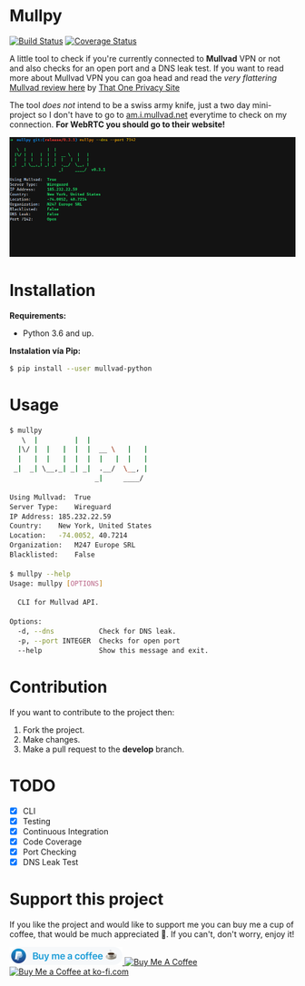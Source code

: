 # Mullpy
[![Build Status](https://travis-ci.org/franccesco/mullpy.svg?branch=master)](https://travis-ci.org/franccesco/mullpy) [![Coverage Status](https://coveralls.io/repos/github/franccesco/mullpy/badge.svg?branch=develop)](https://coveralls.io/github/franccesco/mullpy?branch=develop)

A little tool to check if you're currently connected to **Mullvad** VPN or not and also checks for an open port and a DNS leak test. If you want to read more about Mullvad VPN you can goa head and read the _very flattering_ [Mullvad review here](https://thatoneprivacysite.net/2017/10/03/mullvad-review/) by [That One Privacy Site](https://thatoneprivacysite.net/)

The tool _does not_ intend to be a swiss army knife, just a two day mini-project so I don't have to go to [am.i.mullvad.net](http://am.i.mullvad.net/) everytime to check on my connection. **For WebRTC you should go to their website!**

![Mullvad ON](assets/mullvad_on.png)

# Installation

**Requirements:**
* Python 3.6 and up.

**Instalation vía Pip:**
```bash
$ pip install --user mullvad-python
```

# Usage
```bash
$ mullpy
   \  |         |  |               
  |\/ |  |   |  |  |  __ \   |   | 
  |   |  |   |  |  |  |   |  |   | 
 _|  _| \__,_| _| _|  .__/  \__, | 
                     _|     ____/  

Using Mullvad:	True
Server Type:	Wireguard
IP Address:	185.232.22.59
Country:	New York, United States
Location:	-74.0052, 40.7214
Organization:	M247 Europe SRL
Blacklisted: 	False

$ mullpy --help
Usage: mullpy [OPTIONS]

  CLI for Mullvad API.

Options:
  -d, --dns           Check for DNS leak.
  -p, --port INTEGER  Checks for open port
  --help              Show this message and exit.
```

# Contribution
If you want to contribute to the project then:
1. Fork the project.
2. Make changes.
2. Make a pull request to the **develop** branch.

# TODO
- [x] CLI
- [x] Testing
- [x] Continuous Integration
- [x] Code Coverage
- [x] Port Checking
- [x] DNS Leak Test

# Support this project
If you like the project and would like to support me you can buy me a cup of coffee, that would be much appreciated 🙏. If you can't, don't worry, enjoy it!

<a href="https://www.paypal.me/orozcofranccesco">
  <img height="32" src="assets/paypal_badge.png" />
</a> <a href="https://www.buymeacoffee.com/franccesco" target="_blank"><img src="https://www.buymeacoffee.com/assets/img/custom_images/white_img.png" alt="Buy Me A Coffee" style="height: auto !important;width: auto !important;" ></a> <a href='https://ko-fi.com/V7V8AXFE' target='_blank'><img height='36' style='border:0px;height:36px;' src='https://az743702.vo.msecnd.net/cdn/kofi2.png?v=0' border='0' alt='Buy Me a Coffee at ko-fi.com' /></a>
